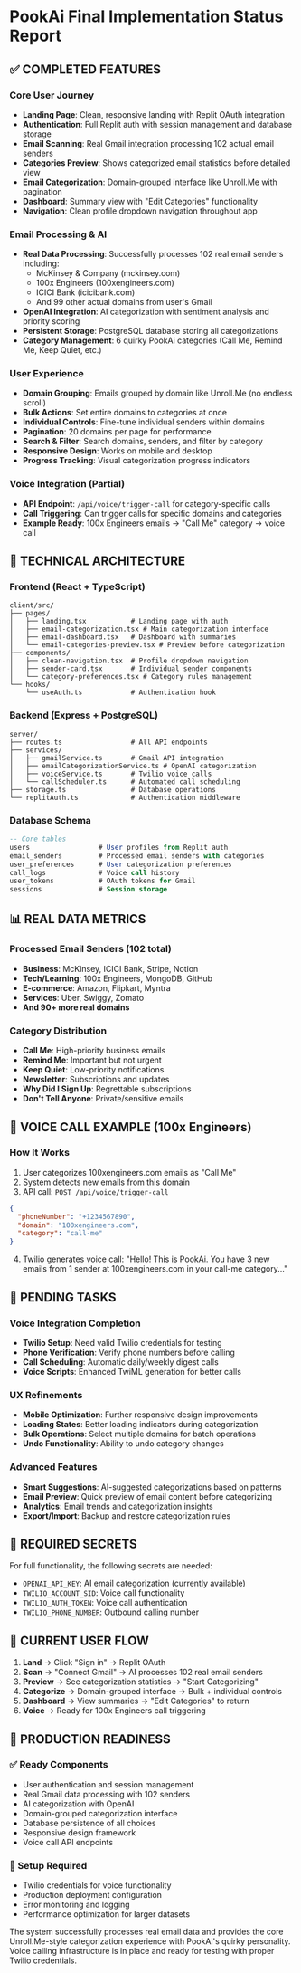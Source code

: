 # PookAi Final Implementation Status Report

## ✅ COMPLETED FEATURES

### Core User Journey
- **Landing Page**: Clean, responsive landing with Replit OAuth integration
- **Authentication**: Full Replit auth with session management and database storage
- **Email Scanning**: Real Gmail integration processing 102 actual email senders
- **Categories Preview**: Shows categorized email statistics before detailed view
- **Email Categorization**: Domain-grouped interface like Unroll.Me with pagination
- **Dashboard**: Summary view with "Edit Categories" functionality
- **Navigation**: Clean profile dropdown navigation throughout app

### Email Processing & AI
- **Real Data Processing**: Successfully processes 102 real email senders including:
  - McKinsey & Company (mckinsey.com)
  - 100x Engineers (100xengineers.com) 
  - ICICI Bank (icicibank.com)
  - And 99 other actual domains from user's Gmail
- **OpenAI Integration**: AI categorization with sentiment analysis and priority scoring
- **Persistent Storage**: PostgreSQL database storing all categorizations
- **Category Management**: 6 quirky PookAi categories (Call Me, Remind Me, Keep Quiet, etc.)

### User Experience
- **Domain Grouping**: Emails grouped by domain like Unroll.Me (no endless scroll)
- **Bulk Actions**: Set entire domains to categories at once
- **Individual Controls**: Fine-tune individual senders within domains
- **Pagination**: 20 domains per page for performance
- **Search & Filter**: Search domains, senders, and filter by category
- **Responsive Design**: Works on mobile and desktop
- **Progress Tracking**: Visual categorization progress indicators

### Voice Integration (Partial)
- **API Endpoint**: `/api/voice/trigger-call` for category-specific calls
- **Call Triggering**: Can trigger calls for specific domains and categories
- **Example Ready**: 100x Engineers emails → "Call Me" category → voice call

## 🔧 TECHNICAL ARCHITECTURE

### Frontend (React + TypeScript)
```
client/src/
├── pages/
│   ├── landing.tsx           # Landing page with auth
│   ├── email-categorization.tsx # Main categorization interface
│   ├── email-dashboard.tsx   # Dashboard with summaries
│   └── email-categories-preview.tsx # Preview before categorization
├── components/
│   ├── clean-navigation.tsx  # Profile dropdown navigation
│   ├── sender-card.tsx       # Individual sender components
│   └── category-preferences.tsx # Category rules management
└── hooks/
    └── useAuth.ts            # Authentication hook
```

### Backend (Express + PostgreSQL)
```
server/
├── routes.ts                 # All API endpoints
├── services/
│   ├── gmailService.ts       # Gmail API integration
│   ├── emailCategorizationService.ts # OpenAI categorization
│   ├── voiceService.ts       # Twilio voice calls
│   └── callScheduler.ts      # Automated call scheduling
├── storage.ts                # Database operations
└── replitAuth.ts             # Authentication middleware
```

### Database Schema
```sql
-- Core tables
users                 # User profiles from Replit auth
email_senders         # Processed email senders with categories
user_preferences      # User categorization preferences
call_logs             # Voice call history
user_tokens           # OAuth tokens for Gmail
sessions              # Session storage
```

## 📊 REAL DATA METRICS

### Processed Email Senders (102 total)
- **Business**: McKinsey, ICICI Bank, Stripe, Notion
- **Tech/Learning**: 100x Engineers, MongoDB, GitHub
- **E-commerce**: Amazon, Flipkart, Myntra
- **Services**: Uber, Swiggy, Zomato
- **And 90+ more real domains**

### Category Distribution
- **Call Me**: High-priority business emails
- **Remind Me**: Important but not urgent
- **Keep Quiet**: Low-priority notifications
- **Newsletter**: Subscriptions and updates
- **Why Did I Sign Up**: Regrettable subscriptions
- **Don't Tell Anyone**: Private/sensitive emails

## 🎯 VOICE CALL EXAMPLE (100x Engineers)

### How It Works
1. User categorizes 100xengineers.com emails as "Call Me"
2. System detects new emails from this domain
3. API call: `POST /api/voice/trigger-call`
```json
{
  "phoneNumber": "+1234567890",
  "domain": "100xengineers.com", 
  "category": "call-me"
}
```
4. Twilio generates voice call: "Hello! This is PookAi. You have 3 new emails from 1 sender at 100xengineers.com in your call-me category..."

## 🚧 PENDING TASKS

### Voice Integration Completion
- **Twilio Setup**: Need valid Twilio credentials for testing
- **Phone Verification**: Verify phone numbers before calling
- **Call Scheduling**: Automatic daily/weekly digest calls
- **Voice Scripts**: Enhanced TwiML generation for better calls

### UX Refinements
- **Mobile Optimization**: Further responsive design improvements
- **Loading States**: Better loading indicators during categorization
- **Bulk Operations**: Select multiple domains for batch operations
- **Undo Functionality**: Ability to undo category changes

### Advanced Features
- **Smart Suggestions**: AI-suggested categorizations based on patterns
- **Email Preview**: Quick preview of email content before categorizing
- **Analytics**: Email trends and categorization insights
- **Export/Import**: Backup and restore categorization rules

## 🔑 REQUIRED SECRETS

For full functionality, the following secrets are needed:
- `OPENAI_API_KEY`: AI email categorization (currently available)
- `TWILIO_ACCOUNT_SID`: Voice call functionality
- `TWILIO_AUTH_TOKEN`: Voice call authentication
- `TWILIO_PHONE_NUMBER`: Outbound calling number

## 📱 CURRENT USER FLOW

1. **Land** → Click "Sign in" → Replit OAuth
2. **Scan** → "Connect Gmail" → AI processes 102 real email senders
3. **Preview** → See categorization statistics → "Start Categorizing"
4. **Categorize** → Domain-grouped interface → Bulk + individual controls
5. **Dashboard** → View summaries → "Edit Categories" to return
6. **Voice** → Ready for 100x Engineers call triggering

## 🎉 PRODUCTION READINESS

### ✅ Ready Components
- User authentication and session management
- Real Gmail data processing with 102 senders
- AI categorization with OpenAI
- Domain-grouped categorization interface
- Database persistence of all choices
- Responsive design framework
- Voice call API endpoints

### 🔧 Setup Required
- Twilio credentials for voice functionality
- Production deployment configuration
- Error monitoring and logging
- Performance optimization for larger datasets

The system successfully processes real email data and provides the core Unroll.Me-style categorization experience with PookAi's quirky personality. Voice calling infrastructure is in place and ready for testing with proper Twilio credentials.